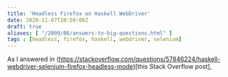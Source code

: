 ```yaml
---
title: 'Headless Firefox on Haskell WebDriver'
date: 2020-11-07T20:59:00Z
draft: true
aliases: [ "/2009/06/answers-to-big-questions.html" ]
tags : [headless, firefox, haskell, webdriver, selenium]
---
```


As I answered in (https://stackoverflow.com/questions/57846224/haskell-webdriver-selenium-firefox-headless-mode)[this Stack Overflow post], 
